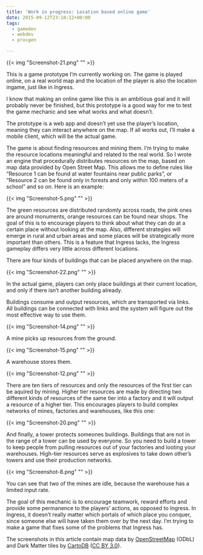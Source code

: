 ```yaml
---
title: 'Work in progress: Location based online game'
date: 2015-09-12T23:10:12+00:00
tags:
  - gamedev
  - webdev
  - procgen

---
```


{{< img "Screenshot-21.png" "" >}}

This is a game prototype I’m currently working on. The game is played online, on a real world map and the location of the player is also the location ingame, just like in Ingress.
<!--more-->
I know that making an online game like this is an ambitious goal and it will probably never be finished, but this prototype is a good way for me to test the game mechanic and see what works and what doesn’t.

The prototype is a web app and doesn’t yet use the player’s location, meaning they can interact anywhere on the map. If all works out, I’ll make a mobile client, which will be the actual game.

The game is about finding resources and mining them. I’m trying to make the resource locations meaningful and related to the real world. So I wrote an engine that procedurally distributes resources on the map, based on map data provided by Open Street Map. This allows me to define rules like “Resource 1 can be found at water fountains near public parks”, or “Resource 2 can be found only in forests and only within 100 meters of a school” and so on. Here is an example:

{{< img "Screenshot-5.png" "" >}}

The green resources are distributed randomly across roads, the pink ones are around monuments, orange resources can be found near shops. The goal of this is to encourage players to think about what they can do at a certain place without looking at the map. Also, different strategies will emerge in rural and urban areas and some places will be strategically more important than others. This is a feature that Ingress lacks, the Ingress gameplay differs very little across different locations.

There are four kinds of buildings that can be placed anywhere on the map.

{{< img "Screenshot-22.png" "" >}}

In the actual game, players can only place buildings at their current location, and only if there isn’t another building already.

Buildings consume and output resources, which are transported via links. All buildings can be connected with links and the system will figure out the most effective way to use them.

{{< img "Screenshot-14.png" "" >}}

A mine picks up resources from the ground.

{{< img "Screenshot-15.png" "" >}}

A warehouse stores them.

{{< img "Screenshot-12.png" "" >}}

There are ten tiers of resources and only the resources of the first tier can be aquired by mining. Higher tier resources are made by directing two different kinds of resources of the same tier into a factory and it will output a resource of a higher tier. This encourages players to build complex networks of mines, factories and warehouses, like this one:

{{< img "Screenshot-20.png" "" >}}

And finally, a tower protects someones buildings. Buildings that are not in the range of a tower can be used by everyone. So you need to build a tower to keep people from pulling resources out of your factories and looting your warehouses. High-tier resources serve as explosives to take down other’s towers and use their production networks.

{{< img "Screenshot-8.png" "" >}}

You can see that two of the mines are idle, because the warehouse has a limited input rate.

The goal of this mechanic is to encourage teamwork, reward efforts and provide some permanence to the players’ actions, as opposed to Ingress. In Ingress, it doesn’t really matter which portals of which place you conquer, since someone else will have taken them over by the next day. I’m trying to make a game that fixes some of the problems that Ingress has.

The screenshots in this article contain map data by [OpenStreetMap][1] (ODbL) and Dark Matter tiles by [CartoDB][2] ([CC BY 3.0][3]).

 [1]: https://openstreetmap.org
 [2]: https://cartodb.com/attributions#basemaps
 [3]: https://creativecommons.org/licenses/by/3.0/
